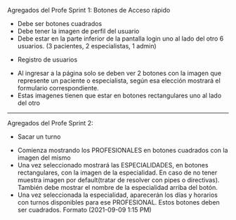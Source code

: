 Agregados del Profe Sprint 1:
 Botones de Acceso rápido
 - Debe ser botones cuadrados
 - Debe tener la imagen de perfil del usuario
 - Debe estar en la parte inferior de la pantalla login uno al lado del otro 6 usuarios. (3 pacientes, 2 especialistas, 1 admin)

* Registro de usuarios
 - Al ingresar a la página solo se deben ver 2 botones con la imagen que represente un paciente o especialista, según esa elección mostrará el formulario correspondiente.
 - Estas imagenes tienen que estar en botones rectangulares uno al lado del otro
---

Agregados del Profe Sprint 2:

* Sacar un turno
- Comienza mostrando los PROFESIONALES en botones cuadrados con la imagen del mismo
- Una vez seleccionado mostrará las ESPECIALIDADES, en botones rectangulares, con la imagen de la especialidad. En caso de no tener muestra imagen por default(tratar de resolver con pipes o directivas). También debe mostrar el nombre de la especialidad arriba del botón.
- Una vez seleccionada la especialidad, aparecerán los días y horarios con turnos disponibles para ese PROFESIONAL. Estos botones deben ser cuadrados. Formato (2021-09-09 1:15 PM)
